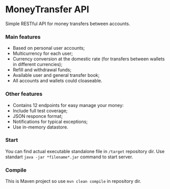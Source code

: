 # MoneyTransfer API
Simple RESTful API for money transfers between accounts.

### Main features
* Based on personal user accounts;
* Multicurrency for each user;
* Currency conversion at the domestic rate (for transfers between wallets in different currencies);
* Refill and withdrawal funds;
* Available user and general transfer book;
* All accounts and wallets could cloaseable.

### Other features
* Contains 12 endpoints for easy manage your money:
* Include full test coverage;
* JSON responce format;
* Notifications for typical exceptions;
* Use in-memory datastore.

### Start
You can find actual executable standalone file in `/target` repository dir.
Use standart `java -jar *filename*.jar` command to start server.

### Compile
This is Maven project so use `mvn clean compile` in repository dir.
